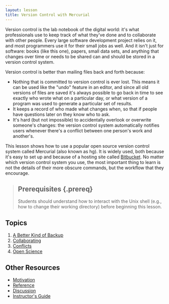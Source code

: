 ```yaml
---
layout: lesson
title: Version Control with Mercurial
---
```

Version control is the lab notebook of the digital world:
it's what professionals use to keep track of what they've done
and to collaborate with other people.
Every large software development project relies on it,
and most programmers use it for their small jobs as well.
And it isn't just for software:
books (like this one),
papers,
small data sets,
and anything that changes over time or needs to be shared
can and should be stored in a version control system.

Version control is better than mailing files back and forth because:

*   Nothing that is committed to version control is ever lost.
    This means it can be used like the "undo" feature in an editor,
    and since all old versions of files are saved
    it's always possible to go back in time to see 
    exactly who wrote what on a particular day,
    or what version of a program was used to generate a particular set of results.
*   It keeps a record of who made what changes when,
    so that if people have questions later on
    they know who to ask.
*   It's hard (but not impossible) to accidentally overlook or overwrite someone's changes:
    the version control system automatically notifies users
    whenever there's a conflict between one person's work and another's.

This lesson shows how to use
a popular open source version control system called Mercurial
(also known as hg).
It is widely used,
both because it's easy to set up
and because of a hosting site called [Bitbucket](http://bitbucket.org).
No matter which version control system you use,
the most important thing to learn is not the details of their more obscure commands,
but the workflow that they encourage.

> ## Prerequisites {.prereq}
>
> Students should understand how to interact with the Unix shell
> (e.g., how to change their working directory)
> before beginning this lesson.

## Topics

1.  [A Better Kind of Backup](01-backup.html)
2.  [Collaborating](02-collab.html)
3.  [Conflicts](03-conflict.html)
4.  [Open Science](04-open.html)

## Other Resources

*   [Motivation](motivation.html)
*   [Reference](reference.html)
*   [Discussion](discussion.html)
*   [Instructor's Guide](instructors.html)
